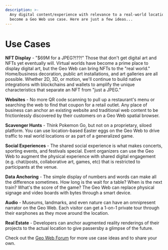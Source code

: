 ```yaml
---
description: >-
  Any digital content/experience with relevance to a real-world location can
  become a Geo Web use case. Here are just a few ideas...
---
```


# Use Cases

**NFT Display** - "$69M for a JPEG?!??!" Those that don't get digital art and NFTs yet eventually will. Virtual worlds have become a prime place to display digital art, but the Geo Web can bring NFTs to the "real world." Home/business decoration, public art installations, and art galleries are all possible. Whether 2D, 3D, or motion, we'll continue to build native integrations with blockchains and wallets to amplify the unique characteristics that separate an NFT from "just a JPEG."

**Websites** - No more QR code scanning to pull up a restaurant's menu or searching the web to find that coupon for a retail outlet. Any place of business can anchor an existing website and traditional web content to be frictionlessly discovered by their customers on a Geo Web spatial browser.

**Scavenger Hunts** - Think Pokemon Go, but not on a proprietary, siloed platform. You can use location-based Easter eggs on the Geo Web to drive traffic to real world locations or as part of a generalized game.&#x20;

**Social Experiences** - The shared social experience is what makes concerts, sporting events, and festivals special. Event organizers can use the Geo Web to augment the physical experience with shared digital engagement (e.g. chat/posts, collaborative art, games, etc) that is restricted to participants at the venue.

**Data Anchoring** - The simple display of numbers and words can make all the difference sometimes. How long is the wait for a table? When is the next train? What's the score of the game? The Geo Web can replace physical signage and video boards with bytes through a smart device.

**Audio** - Museums, landmarks, and even nature can have an omnipresent narrator on the Geo Web. Each visitor can get a 1-on-1 private tour through their earphones as they move around the location.

**Real Estate** - Developers can anchor augmented reality renderings of their projects to the actual location to give passersby a glimpse of the future.

Check out the [Geo Web Forum](https://forum.geoweb.network/c/use-cases/5) for more use case ideas and to share your own.



